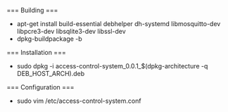 === Building ===

 * apt-get install build-essential debhelper dh-systemd libmosquitto-dev libpcre3-dev libsqlite3-dev libssl-dev
 * dpkg-buildpackage -b

=== Installation ===

 * sudo dpkg -i access-control-system_0.0.1_$(dpkg-architecture -q DEB_HOST_ARCH).deb

=== Configuration ===

 * sudo vim /etc/access-control-system.conf
